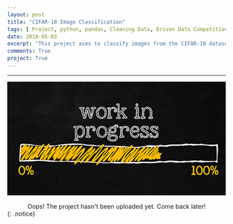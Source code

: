 ```yaml
---
layout: post
title: "CIFAR-10 Image Classification"
tags: [ Project, python, pandas, Cleaning Data, Driven Data Competition, Pillow, matplotlib, numpy, Data Visualization, Image processing, rgb, scikit-image, keras, Deep learning]
date: 2019-05-03
excerpt: "This project aims to classify images from the CIFAR-10 dataset. The dataset consists of airplanes, dogs, cats, and other objects. I begin with preprocessing the images, then train a convolutional neural network on all the samples. The images need to be normalized and the labels need to be one-hot encoded and then build a convolutional, max pooling, dropout, and fully connected layers. At the end, you'll get to see my neural network's predictions on the sample images."
comments: True
project: True
---
```


---

![png](/assets/img/wip.jpg)
<center> Oops! The project hasn't been uploaded yet. Come back later! </center>
{: .notice}
